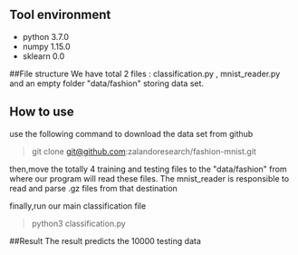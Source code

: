 ## Tool environment
* python 3.7.0
* numpy 1.15.0
* sklearn 0.0

##File structure
We have total 2 files : classification.py , mnist_reader.py
and an empty folder "data/fashion" storing data set.

## How to use
use the following command to download the data set from github 
>git clone git@github.com:zalandoresearch/fashion-mnist.git

then,move the totally 4 training and testing files to the "data/fashion" from where 
our program will read these files.
The mnist_reader is responsible to read and parse .gz files from that destination

finally,run our main classification file
>python3 classification.py

##Result
The result predicts the 10000 testing data
